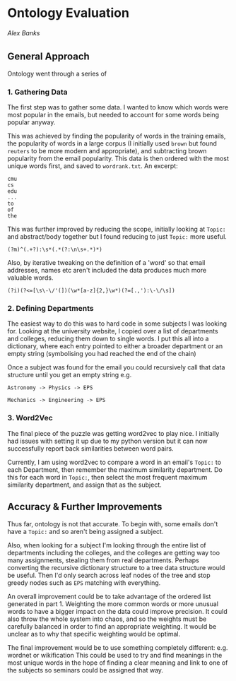 # Ontology Evaluation
###### Alex Banks

## General Approach
Ontology went through a series of 

### 1. Gathering Data
The first step was to gather some data.
I wanted to know which words were most popular in the emails,
but needed to account for some words being popular anyway.

This was achieved by finding the popularity of words in the training emails,
the popularity of words in a large corpus 
(I initially used `brown` but found `reuters` to be more modern and appropriate),
and subtracting brown popularity from the email popularity.
This data is then ordered with the most unique words first,
and saved to `wordrank.txt`.
An excerpt:
```
cmu
cs
edu
...
to
of
the
```
This was further improved by reducing the scope, 
initially looking at `Topic:` and abstract/body together but I found reducing to just `Topic:` more useful.
```regexp
(?m)^(.+?):\s*(.*(?:\n\s+.*)*)
```

Also, by iterative tweaking on the definition of a 'word' so that email addresses, names etc aren't included
the data produces much more valuable words.
```regexp
(?i)(?<=[\s\-\/'(])(\w*[a-z]{2,}\w*)(?=[.,'):\-\/\s])
``` 

### 2. Defining Departments
The easiest way to do this was to hard code in some subjects I was looking for.
Looking at the university website, I copied over a list of departments and colleges, reducing them down to single words.
I put this all into a dictionary, where each entry pointed to either a broader department or an empty string 
(symbolising you had reached the end of the chain)

Once a subject was found for the email you could recursively call that data structure until you get an empty string
e.g. 

`Astronomy -> Physics -> EPS`

`Mechanics -> Engineering -> EPS`

### 3. Word2Vec
The final piece of the puzzle was getting word2vec to play nice.
I initially had issues with setting it up due to my python version 
but it can now successfully report back similarities between word pairs.

Currently, I am using word2vec to compare a word in an email's `Topic:` to each Department, 
then remember the maximum similarity department.
Do this for each word in `Topic:`,
then select the most frequent maximum similarity department, and assign that as the subject.

## Accuracy & Further Improvements
Thus far, ontology is not that accurate.
To begin with, some emails don't have a `Topic:` and so aren't being assigned a subject.

Also, when looking for a subject I'm looking through the entire list of departments including the colleges, 
and the colleges are getting way too many assignments, stealing them from real departments.
Perhaps converting the recursive dictionary structure to a tree data structure would be useful. 
Then I'd only search across leaf nodes of the tree and stop greedy nodes such as `EPS` matching with everything.

An overall improvement could be to take advantage of the ordered list generated in part 1.
Weighting the more common words or more unusual words to have a bigger impact on the data could improve precision.
It could also throw the whole system into chaos, 
and so the weights must be carefully balanced in order to find an appropriate weighting.
It would be unclear as to why that specific weighting would be optimal.

The final improvement would be to use something completely different: e.g. wordnet or wikification 
This could be used to try and find meanings in the most unique words in the hope of finding a clear meaning 
and link to one of the subjects so seminars could be assigned that way.
